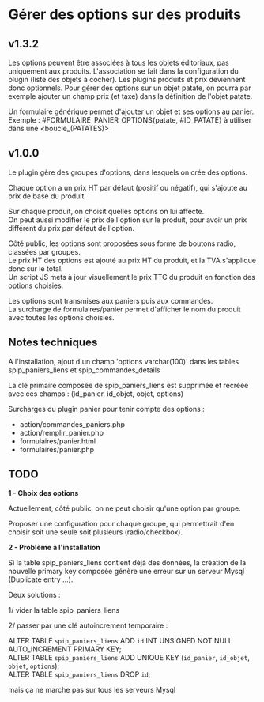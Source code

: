 # Gérer des options sur des produits


## v1.3.2 ##

Les options peuvent être associées à tous les objets éditoriaux, pas uniquement aux produits.
L'association se fait dans la configuration du plugin (liste des objets à cocher).
Les plugins produits et prix deviennent donc optionnels.
Pour gérer des options sur un objet patate, on pourra par exemple ajouter un champ prix (et taxe) dans la définition de l'objet patate.

Un formulaire générique permet d'ajouter un objet et ses options au panier.
Exemple : #FORMULAIRE_PANIER_OPTIONS{patate, #ID_PATATE} à utiliser dans une <boucle_(PATATES)>

 
## v1.0.0 ##

Le plugin gère des groupes d'options, dans lesquels on crée des options.

Chaque option a un prix HT par défaut (positif ou négatif), qui s'ajoute au prix de base du produit.

Sur chaque produit, on choisit quelles options on lui affecte.  
On peut aussi modifier le prix de l'option sur le produit, pour avoir un prix différent du prix par défaut de l'option.

Côté public, les options sont proposées sous forme de boutons radio, classées par groupes.  
Le prix HT des options est ajouté au prix HT du produit, et la TVA s'applique donc sur le total.  
Un script JS mets à jour visuellement le prix TTC du produit en fonction des options choisies.

Les options sont transmises aux paniers puis aux commandes.  
La surcharge de formulaires/panier permet d'afficher le nom du produit avec toutes les options choisies.

## Notes techniques

A l'installation, ajout d'un champ 'options varchar(100)' dans les tables spip_paniers_liens et spip_commandes_details

La clé primaire composée de spip_paniers_liens est supprimée et recréée avec ces champs : (id_panier, id_objet, objet, options) 

Surcharges du plugin panier pour tenir compte des options :

- action/commandes_paniers.php
- action/remplir_panier.php
- formulaires/panier.html
- formulaires/panier.php

## TODO 

**1 - Choix des options**

Actuellement, côté public, on ne peut choisir qu'une option par groupe.

Proposer une configuration pour chaque groupe, qui permettrait d'en choisir soit une seule soit plusieurs (radio/checkbox).

**2 - Problème à l'installation**

Si la table spip_paniers_liens contient déjà des données, la création de la nouvelle primary key composée génère une erreur sur un serveur Mysql (Duplicate entry ...).

Deux solutions : 

1/ vider la table spip_paniers_liens

2/ passer par une clé autoincrement temporaire :  

ALTER TABLE `spip_paniers_liens` ADD `id` INT UNSIGNED NOT NULL AUTO_INCREMENT PRIMARY KEY;  
ALTER TABLE `spip_paniers_liens` ADD UNIQUE KEY  (`id_panier`, `id_objet`, `objet`, `options`);  
ALTER TABLE `spip_paniers_liens` DROP `id`;
  
mais ça ne marche pas sur tous les serveurs Mysql